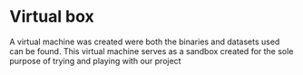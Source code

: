 # Virtual box
A virtual machine was created were both the binaries and datasets used can be found.
This virtual machine serves as a sandbox created for the sole purpose of trying and playing with our project
